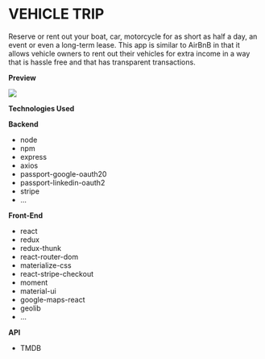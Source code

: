 # VEHICLE TRIP

Reserve or rent out your boat, car, motorcycle for as short as half a day, an event or even a long-term lease. This app is similar to AirBnB in that it allows vehicle owners to rent out their vehicles for extra income in a way that is hassle free and that has transparent transactions.

**Preview**

![](wiki.gif)

**Technologies Used**

**Backend**

- node
- npm
- express
- axios
- passport-google-oauth20
- passport-linkedin-oauth2
- stripe
- ...

**Front-End**

- react
- redux
- redux-thunk
- react-router-dom
- materialize-css
- react-stripe-checkout
- moment
- material-ui
- google-maps-react
- geolib
- ...

**API**

- TMDB
